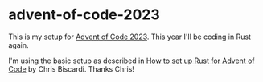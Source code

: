 # advent-of-code-2023

This is my setup for [Advent of Code 2023](https://adventofcode.com/2023).  This year I'll be coding in Rust again.  

I'm using the basic setup as described in [How to set up Rust for Advent of Code](https://www.youtube.com/watch?app=desktop&v=fEQv-cqzbPg) 
by Chris Biscardi.  Thanks Chris!
